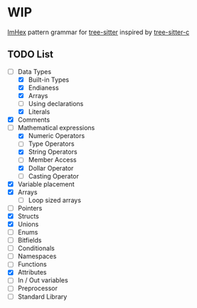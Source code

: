 WIP
=====
[ImHex](https://github.com/WerWolv/ImHex) pattern grammar for [tree-sitter](https://github.com/tree-sitter/tree-sitter)
inspired by [tree-sitter-c](https://github.com/tree-sitter/tree-sitter-c)

## TODO List
- [ ] Data Types
    - [X] Built-in Types
    - [X] Endianess
    - [X] Arrays
    - [ ] Using declarations
    - [X] Literals
- [X] Comments
- [ ] Mathematical expressions
    - [X] Numeric Operators
    - [ ] Type Operators
    - [X] String Operators
    - [ ] Member Access
    - [X] Dollar Operator
    - [ ] Casting Operator
- [X] Variable placement
- [X] Arrays
    - [ ] Loop sized arrays
- [ ] Pointers
- [X] Structs
- [X] Unions
- [ ] Enums
- [ ] Bitfields
- [ ] Conditionals
- [ ] Namespaces
- [ ] Functions
- [X] Attributes
- [ ] In / Out variables
- [ ] Preprocessor
- [ ] Standard Library
